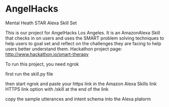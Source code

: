 # AngelHacks
Mental Heath STAR Alexa Skill Set

This is our project for AngelHacks Los Angeles. It is an AmazonAlexa Skill that checks in on users and uses the SMART problem solving techniques to help users to goal set and reflect on the challenges they are facing to help users better understand them.
Hackathon project page: http://www.hackathon.io/smart-therapy

To run this project, you need ngrok

first run the skill.py file

then start ngrok and paste your https link in the Amazon Alexa Skills link HTTPS link option with /skill at the end of the link

copy the sample utterances and intent schema into the Alexa platorm


